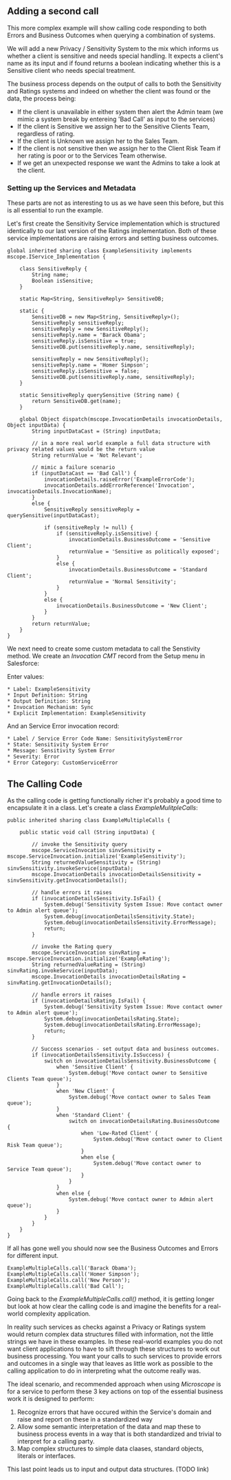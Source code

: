 ## Adding a second call

This more complex example will show calling code responding to both Errors and Business Outcomes when querying a combination of systems.  

We will add a new Privacy / Sensitivity System to the mix which informs us whether a client is sensitive and needs special handling. It expects a client's name as its input and if found returns a boolean indicating whether this is a Sensitive client who needs special treatment. 

The business process depends on the output of calls to both the Sensitivity and Ratings systems and indeed on whether the client was found or the data, the process being:

* If the client is unavailable in either system then alert the Admin team (we mimic a system break by entereing 'Bad Call' as input to the services)
* If the client is Sensitive we assign her to the Sensitive Clients Team, regardless of rating.
* If the client is Unknown we assign her to the Sales Team.
* If the client is not sensitive then we assign her to the Client Risk Team if her rating is poor or to the Services Team otherwise.
* If we get an unexpected response we want the Admins to take a look at the client.

### Setting up the Services and Metadata

These parts are not as interesting to us as we have seen this before, but this is all essential to run the example.

Let's first create the Sensitivity Service implementation which is structured identically to our last version of the Ratings implementation. Both of these service implementations are raising errors and setting business outcomes.

```
global inherited sharing class ExampleSensitivity implements mscope.IService_Implementation {
 
    class SensitiveReply {
        String name;
        Boolean isSensitive;
    }

    static Map<String, SensitiveReply> SensitiveDB;
    
    static {
        SensitiveDB = new Map<String, SensitiveReply>();
        SensitiveReply sensitiveReply;
        sensitiveReply = new SensitiveReply();
        sensitiveReply.name = 'Barack Obama'; 
        sensitiveReply.isSensitive = true;
        SensitiveDB.put(sensitiveReply.name, sensitiveReply);

        sensitiveReply = new SensitiveReply();
        sensitiveReply.name = 'Homer Simpson'; 
        sensitiveReply.isSensitive = false;
        SensitiveDB.put(sensitiveReply.name, sensitiveReply);
    }

    static SensitiveReply querySensitive (String name) {
        return SensitiveDB.get(name);
    }

    global Object dispatch(mscope.InvocationDetails invocationDetails, Object inputData) {
        String inputDataCast = (String) inputData;

        // in a more real world example a full data structure with privacy related values would be the return value
        String returnValue = 'Not Relevant';
        
        // mimic a failure scenario
        if (inputDataCast == 'Bad Call') {
            invocationDetails.raiseError('ExampleErrorCode');
            invocationDetails.addErrorReference('Invocation', invocationDetails.InvocationName);        
        }
        else {
            SensitiveReply sensitiveReply = querySensitive(inputDataCast);

            if (sensitiveReply != null) {
                if (sensitiveReply.isSensitive) {
                    invocationDetails.BusinessOutcome = 'Sensitive Client';
                    returnValue = 'Sensitive as politically exposed';
                }
                else {
                    invocationDetails.BusinessOutcome = 'Standard Client';
                    returnValue = 'Normal Sensitivity';
                }
            }
            else {
                invocationDetails.BusinessOutcome = 'New Client';
            }
        }
        return returnValue;
    }
}
```

We next need to create some custom metadata to call the Senstivity method. We create an *Invocation CMT* record from the Setup menu in Salesforce:

Enter values:
```
* Label: ExampleSensitivity
* Input Definition: String
* Output Definition: String
* Invocation Mechanism: Sync
* Explicit Implementation: ExampleSensitivity
```

And an Service Error invocation record:

```
* Label / Service Error Code Name: SensitivitySystemError
* State: Sensitivity System Error
* Message: Sensitivity System Error
* Severity: Error
* Error Category: CustomServiceError
```


## The Calling Code

As the calling code is getting functionally richer it's probably a good time to encapsulate it in a class. Let's create a class *ExampleMulitpleCalls*:

```
public inherited sharing class ExampleMultipleCalls {

    public static void call (String inputData) {

        // invoke the Sensitivity query
        mscope.ServiceInvocation sinvSensitivity = mscope.ServiceInvocation.initialize('ExampleSensitivity');
        String returnedValueSensitivity = (String) sinvSensitivity.invokeService(inputData);
        mscope.InvocationDetails invocationDetailsSensitivity = sinvSensitivity.getInvocationDetails();

        // handle errors it raises
        if (invocationDetailsSensitivity.IsFail) {
            System.debug('Sensitivity System Issue: Move contact owner to Admin alert queue');
            System.debug(invocationDetailsSensitivity.State);
            System.debug(invocationDetailsSensitivity.ErrorMessage);
            return;
        }

        // invoke the Rating query
        mscope.ServiceInvocation sinvRating = mscope.ServiceInvocation.initialize('ExampleRating');
        String returnedValueRating = (String) sinvRating.invokeService(inputData);
        mscope.InvocationDetails invocationDetailsRating = sinvRating.getInvocationDetails();

        // handle errors it raises
        if (invocationDetailsRating.IsFail) {
            System.debug('Sensitivity System Issue: Move contact owner to Admin alert queue');
            System.debug(invocationDetailsRating.State);
            System.debug(invocationDetailsRating.ErrorMessage);
            return;
        }

        // Success scenarios - set output data and business outcomes.
        if (invocationDetailsSensitivity.IsSuccess) {
            switch on invocationDetailsSensitivity.BusinessOutcome {
                when 'Sensitive Client' {
                    System.debug('Move contact owner to Sensitive Clients Team queue');
                }
                when 'New Client' {
                    System.debug('Move contact owner to Sales Team queue');
                }
                when 'Standard Client' {
                    switch on invocationDetailsRating.BusinessOutcome {
                        when 'Low-Rated Client' {
                            System.debug('Move contact owner to Client Risk Team queue');
                        }
                        when else {
                            System.debug('Move contact owner to Service Team queue');
                        }
                    }
                }
                when else {
                    System.debug('Move contact owner to Admin alert queue');
                }
            }
        }
    }
}
```

If all has gone well you should now see the Business Outcomes and Errors for different input.


```
ExampleMultipleCalls.call('Barack Obama');
ExampleMultipleCalls.call('Homer Simpson');
ExampleMultipleCalls.call('New Person');
ExampleMultipleCalls.call('Bad Call');
```

Going back to the *ExampleMultipleCalls.call()* method, it is getting longer but look at how clear the calling code is and imagine the benefits for a real-world complexity application.

In reality such services as checks against a Privacy or Ratings system would return complex data structures filled with information, not the little strings we have in these examples. In these real-world examples you do not want client applications to have to sift through these structures to work out business processing. You want your calls to such services to provide errors and outcomes in a single way that leaves as little work as possible to the calling application to do in interpreting what the outcome really was. 

The ideal scenario, and recommended approach when using *Microscope* is for a service to perform these 3 key actions on top of the essential business work it is designed to perform:

1. Recognize errors that have occured within the Service's domain and raise and report on these in a standardized way
2. Allow some semantic interpretation of the data and map these to business process events in a way that is both standardized and trivial to interpret for a calling party.
3. Map complex structures to simple data claases, standard objects, literals or interfaces.

This last point leads us to input and output data structures. (TODO link)

